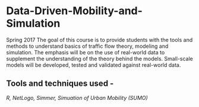 # Data-Driven-Mobility-and-Simulation
Spring 2017 
The goal of this course is to provide students with the tools and methods to understand basics of traffic flow theory, modeling and simulation. The emphasis will be on the use of real-world data to supplement the
understanding of the theory behind the models. Small-scale models will be developed, tested and validated
against real-world data.

## Tools and techniques used - 
*R, NetLogo, Simmer, Simuation of Urban Mobility (SUMO)*
